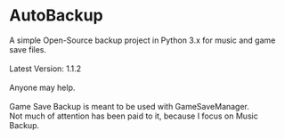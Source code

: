 # AutoBackup
A simple Open-Source backup project in Python 3.x for music and game save files.
<br>
<br>Latest Version: 1.1.2
<br>
<br>Anyone may help.
<br>
<br>Game Save Backup is meant to be used with GameSaveManager. 
<br>Not much of attention has been paid to it, because I focus on Music Backup.
